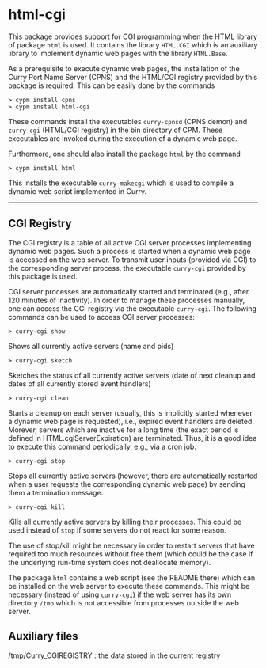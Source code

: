 html-cgi
========

This package provides support for CGI programming when
the HTML library of package `html` is used.
It contains the library `HTML.CGI` which is an auxiliary library
to implement dynamic web pages with the library `HTML.Base`.

As a prerequisite to execute dynamic web pages, the installation
of the Curry Port Name Server (CPNS) and the HTML/CGI registry
provided by this package is required. This can be easily done
by the commands

    > cypm install cpns
    > cypm install html-cgi

These commands install the executables `curry-cpnsd` (CPNS demon)
and `curry-cgi` (HTML/CGI registry) in the bin directory of CPM.
These executables are invoked during the execution of a dynamic
web page.

Furthermore, one should also install the package `html` by the command

    > cypm install html

This installs the executable `curry-makecgi` which is used
to compile a dynamic web script implemented in Curry.

--------------------------------------------------------------------------

CGI Registry
------------

The CGI registry is a table of all active CGI server processes
implementing dynamic web pages. Such a process is started
when a dynamic web page is accessed on the web server.
To transmit user inputs (provided via CGI) to the corresponding
server process, the executable `curry-cgi` provided by this package
is used.

CGI server processes are automatically started and
terminated (e.g., after 120 minutes of inactivity).
In order to manage these processes manually, one can
access the CGI registry via the executable `curry-cgi`.
The following commands can be used to access CGI server processes:

    > curry-cgi show

Shows all currently active servers (name and pids)

    > curry-cgi sketch

Sketches the status of all currently active servers
(date of next cleanup and dates of all currently stored event handlers)

    > curry-cgi clean

Starts a cleanup on each server (usually, this is implicitly started
whenever a dynamic web page is requested), i.e., expired event handlers
are deleted. Morever, servers which are inactive for a long time
(the exact period is defined in HTML.cgiServerExpiration) are terminated.
Thus, it is a good idea to execute this command periodically, e.g.,
via a cron job.

    > curry-cgi stop

Stops all currently active servers (however, there are automatically
restarted when a user requests the corresponding dynamic web page)
by sending them a termination message.

    > curry-cgi kill

Kills all currently active servers by killing their processes.
This could be used instead of `stop` if some servers do not
react for some reason.

The use of stop/kill might be necessary in order to restart servers
that have required too much resources without free them (which could
be the case if the underlying run-time system does not deallocate
memory).

The package `html` contains a web script (see the README there)
which can be installed on the web server to execute these commands.
This might be necessary (instead of using `curry-cgi`) if the
web server has its own directory `/tmp` which is not accessible
from processes outside the web server.


Auxiliary files
---------------

/tmp/Curry_CGIREGISTRY : the data stored in the current registry
